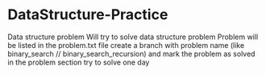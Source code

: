 # DataStructure-Practice
Data structure problem
Will try to solve data structure problem 
Problem will be listed in the problem.txt file 
create a branch with problem name (like binary_search // binary_search_recursion)
and mark the problem as solved in the problem section
try to solve one day
